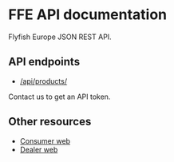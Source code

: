 # FFE API documentation

Flyfish Europe JSON REST API.

## API endpoints

- [/api/products/](products.md)

Contact us to get an API token.

## Other resources

- [Consumer web](https://flyfisheurope.com/)
- [Dealer web](https://dealer.flyfisheurope.com/)
